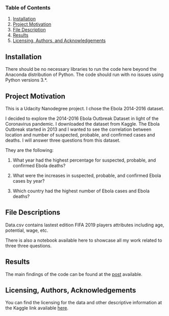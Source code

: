 ### Table of Contents

1. [Installation](#installation)
2. [Project Motivation](#motivation)
3. [File Description](#files)
4. [Results](#results)
5. [Licensing, Authors, and Acknowledgements](#licensing)

## Installation <a name="installation"></a>

There should be no necessary libraries to run the code here beyond the Anaconda distribution of Python. The code should run with no issues using Python versions 3.*.

## Project Motivation<a name="motivation"></a>

This is a Udacity Nanodegree project. I chose the Ebola 2014-2016 dataset. 

I decided to explore the 2014-2016 Ebola Outbreak Dataset in light of the Coronavirus pandemic. I downloaded the dataset from Kaggle. The Ebola Outbreak started in 2013 and I wanted to see the correlation between location and number of suspected, probable, and confirmed cases and deaths. I will answer three questions from this dataset. 

They are the following:

1. What year had the highest percentage for suspected, probable, and confirmed Ebola deaths?

2. What were the increases in suspected, probable, and confirmed Ebola cases by year?

3. Which country had the highest number of Ebola cases and Ebola deaths?

## File Descriptions <a name="files"></a>

Data.csv contains lastest edition FIFA 2019 players attributes including age, potential, wage, etc. 

There is also a notebook available here to showcase all my work related to three three questions.



## Results<a name="results"></a>

The main findings of the code can be found at the [post](https://medium.com/@u0509421/fifa-19-complete-player-dataset-what-can-we-tell-from-it-f7343fdad020) available.



## Licensing, Authors, Acknowledgements<a name="licensing"></a>

You can find the licensing for the data and other descriptive information at the Kaggle link available [here](https://www.kaggle.com/imdevskp/ebola-outbreak-20142016-complete-dataset/data).